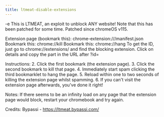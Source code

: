 ```yaml
---
title: ltmeat-disable-extensions
---
```


-e 
This is LTMEAT, an exploit to unblock ANY website! Note that this has been patched for some time.
Patched since chromeOS v115.

Extension page (bookmark this): chrome-extension://<extensionidhere>/manifest.json
Bookmark this: chrome://kill
Bookmark this: chrome://hang
To get the ID, just go to chrome://extensions/ and find the blocking extension. Click on details and copy the part in the URL after ?id=

Instructions:
2. Click the first bookmark (the extension page).
3. Click the second bookmark to kill that page.
4. Immediately start spam clicking the third bookmarklet to hang the page.
5. Reload within one to two seconds of killing the extension page whilst spamming.
6. If you can't visit the extension page afterwards, you've done it right!

Notes:
If there seems to be an infinity load on any page that the extension page would block, restart your chromebook and try again.

Credits: Bypassi - https://ltmeat.bypassi.com/
